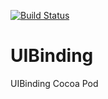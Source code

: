 [![Build Status](https://travis-ci.org/BoisePaper/UIBinding.png?branch=master)](https://travis-ci.org/BoisePaper/UIBinding)

UIBinding
=========

UIBinding Cocoa Pod
